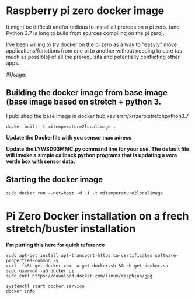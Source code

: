 
# Raspberry pi zero docker image

It might be difficult and/or tedious to install all prereqs on a pi zero.
(and Python 3.7 is long to build from sources compiling on the pi zero).

I've been willing to try docker on the pi zero as a way to "easyly" move applications/functions from one pi to another without needing to care (as much as possible) of all the prerequisits and potentially conflicting other apps.

#Usage:

## Building the docker image from base image (base image based on stretch + python 3.

I published the base image in docker hub xavierrrr/xrrzero:stretchpython3.7

```
docker built -t mitemperature2localimage . 
```

**Update the Dockerfile with you sensor mac adress**

**Update the LYWSD03MMC.py command line for your use. The default file will invoke a simple callback python programs that is updating a vera verde box with sensor data.**

## Starting the docker image
```
sudo docker run --net=host -d -i -t mitemperature2localimage
```

# Pi Zero Docker installation on a frech stretch/buster installation

**I'm putting this here for quick reference**

```
sudo apt-get install apt-transport-https ca-certificates software-properties-common -y
curl -fsSL get.docker.com -o get-docker.sh && sh get-docker.sh
sudo usermod -aG docker pi
sudo curl https://download.docker.com/linux/raspbian/gpg

systemctl start docker.service
docker info
```

